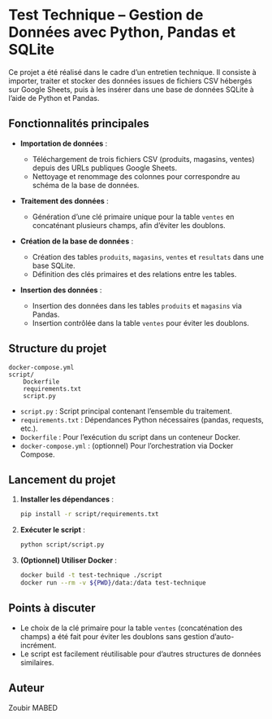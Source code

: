 # Test Technique – Gestion de Données avec Python, Pandas et SQLite

Ce projet a été réalisé dans le cadre d’un entretien technique. Il consiste à importer, traiter et stocker des données issues de fichiers CSV hébergés sur Google Sheets, puis à les insérer dans une base de données SQLite à l’aide de Python et Pandas.

## Fonctionnalités principales

- **Importation de données** :
  - Téléchargement de trois fichiers CSV (produits, magasins, ventes) depuis des URLs publiques Google Sheets.
  - Nettoyage et renommage des colonnes pour correspondre au schéma de la base de données.

- **Traitement des données** :
  - Génération d’une clé primaire unique pour la table `ventes` en concaténant plusieurs champs, afin d’éviter les doublons.

- **Création de la base de données** :
  - Création des tables `produits`, `magasins`, `ventes` et `resultats` dans une base SQLite.
  - Définition des clés primaires et des relations entre les tables.

- **Insertion des données** :
  - Insertion des données dans les tables `produits` et `magasins` via Pandas.
  - Insertion contrôlée dans la table `ventes` pour éviter les doublons.

## Structure du projet

```
docker-compose.yml
script/
    Dockerfile
    requirements.txt
    script.py
```

- `script.py` : Script principal contenant l’ensemble du traitement.
- `requirements.txt` : Dépendances Python nécessaires (pandas, requests, etc.).
- `Dockerfile` : Pour l’exécution du script dans un conteneur Docker.
- `docker-compose.yml` : (optionnel) Pour l’orchestration via Docker Compose.

## Lancement du projet

1. **Installer les dépendances** :
   ```bash
   pip install -r script/requirements.txt
   ```

2. **Exécuter le script** :
   ```bash
   python script/script.py
   ```

3. **(Optionnel) Utiliser Docker** :
   ```bash
   docker build -t test-technique ./script
   docker run --rm -v ${PWD}/data:/data test-technique
   ```

## Points à discuter

- Le choix de la clé primaire pour la table `ventes` (concaténation des champs) a été fait pour éviter les doublons sans gestion d’auto-incrément.
- Le script est facilement réutilisable pour d’autres structures de données similaires.

## Auteur

Zoubir MABED


